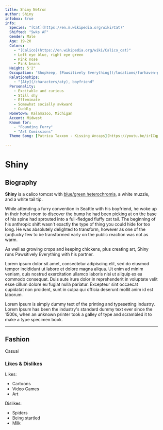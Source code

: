 ```yaml
---
title: Shiny Netron
author: Shiny
infobox: true
info:
  Species: "[Cat](https://en.m.wikipedia.org/wiki/Cat)"
  Shifted: "5wks AF"
  Gender: Male
  Age: 19-20
  Colors:
    - "[Calico](https://en.wikipedia.org/wiki/Calico_cat)"
    - Left eye blue, right eye green
    - Pink nose
    - Pink beans
  Height: 5'2"
  Occupation: "Shopkeep, [Pawsitively Everything](/locations/furhaven-general-store)"
  Relationships:
    - "[Aty](/characters/aty), boyfriend"
  Personality:
    - Excitable and curious
    - Still shy
    - Effeminate
    - Somewhat socially awkward
    - Cuddly
  Hometown: Kalamazoo, Michigan
  Accent: Midwest
  Known for:
    - "Founding Furry"
    - "Art Comissions"
  Theme Song: [Patrica Taxxon - Kissing Ancaps](https://youtu.be/irICqpaMeD4)
  
---
```


Shiny
=======

## Biography

**Shiny** is a calico tomcat with [blue/green heterochromia](https://en.m.wikipedia.org/wiki/Heterochromia_iridum), a white muzzle, and a white tail tip. 

While attending a furry convention in Seattle with his boyfriend, he woke up in their hotel room to discover the bump he had been picking at on the base of his spine had sprouted into a full-fledged fluffy cat tail. The beginning of his anthropic shift wasn't exactly the type of thing you could hide for too long. He was absolutely delighted to transform, however as one of the (un)lucky few to be transformed early on the public reaction was not as warm.  

As well as growing crops and keeping chickens, plus creating art, Shiny runs Pawsitively Everything with his partner.

Lorem ipsum dolor sit amet, consectetur adipiscing elit, sed do eiusmod tempor incididunt ut labore et dolore magna aliqua. Ut enim ad minim veniam, quis nostrud exercitation ullamco laboris nisi ut aliquip ex ea commodo consequat. Duis aute irure dolor in reprehenderit in voluptate velit esse cillum dolore eu fugiat nulla pariatur. Excepteur sint occaecat cupidatat non proident, sunt in culpa qui officia deserunt mollit anim id est laborum.

Lorem Ipsum is simply dummy text of the printing and typesetting industry. Lorem Ipsum has been the industry's standard dummy text ever since the 1500s, when an unknown printer took a galley of type and scrambled it to make a type specimen book.

---

## Fashion

Casual

### Likes & Dislikes

Likes:

  * Cartoons
  * Video Games
  * Art

Dislikes:

  * Spiders
  * Being startled
  * Milk
  
